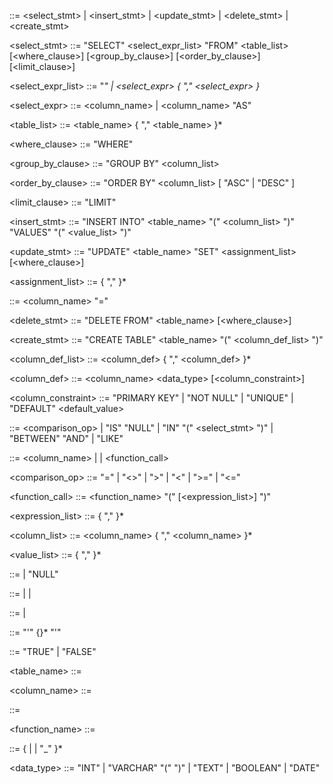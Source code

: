 <sql> ::= <select_stmt> 
        | <insert_stmt> 
        | <update_stmt> 
        | <delete_stmt> 
        | <create_stmt>

<select_stmt> ::= "SELECT" <select_expr_list> "FROM" <table_list> [<where_clause>] [<group_by_clause>] [<order_by_clause>] [<limit_clause>]

<select_expr_list> ::= "*" 
                     | <select_expr> { "," <select_expr> }*

<select_expr> ::= <column_name> 
                | <column_name> "AS" <alias>

<table_list> ::= <table_name> { "," <table_name> }*

<where_clause> ::= "WHERE" <condition>

<group_by_clause> ::= "GROUP BY" <column_list>

<order_by_clause> ::= "ORDER BY" <column_list> [ "ASC" | "DESC" ]

<limit_clause> ::= "LIMIT" <number>

<insert_stmt> ::= "INSERT INTO" <table_name> "(" <column_list> ")" "VALUES" "(" <value_list> ")"

<update_stmt> ::= "UPDATE" <table_name> "SET" <assignment_list> [<where_clause>]

<assignment_list> ::= <assignment> { "," <assignment> }*

<assignment> ::= <column_name> "=" <value>

<delete_stmt> ::= "DELETE FROM" <table_name> [<where_clause>]

<create_stmt> ::= "CREATE TABLE" <table_name> "(" <column_def_list> ")"

<column_def_list> ::= <column_def> { "," <column_def> }*

<column_def> ::= <column_name> <data_type> [<column_constraint>]

<column_constraint> ::= "PRIMARY KEY"
                      | "NOT NULL"
                      | "UNIQUE"
                      | "DEFAULT" <default_value>

<condition> ::= <expression> <comparison_op> <expression>
             | <expression> "IS" "NULL"
             | <expression> "IN" "(" <select_stmt> ")"
             | <expression> "BETWEEN" <expression> "AND" <expression>
             | <expression> "LIKE" <pattern>

<expression> ::= <column_name>
               | <literal>
               | <function_call>

<comparison_op> ::= "=" | "<>" | ">" | "<" | ">=" | "<="

<function_call> ::= <function_name> "(" [<expression_list>] ")"

<expression_list> ::= <expression> { "," <expression> }*

<column_list> ::= <column_name> { "," <column_name> }*

<value_list> ::= <value> { "," <value> }*

<value> ::= <literal> | "NULL"

<literal> ::= <number> | <string> | <boolean>

<number> ::= <integer> | <decimal>

<string> ::= "'" <character> {<character>}* "'"

<boolean> ::= "TRUE" | "FALSE"

<table_name> ::= <identifier>

<column_name> ::= <identifier>

<alias> ::= <identifier>

<function_name> ::= <identifier>

<identifier> ::= <letter> {<letter> | <digit> | "_" }*

<data_type> ::= "INT" 
             | "VARCHAR" "(" <number> ")" 
             | "TEXT" 
             | "BOOLEAN" 
             | "DATE"

